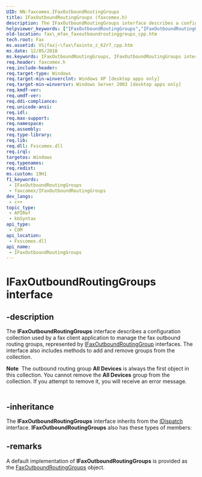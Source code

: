 ```yaml
---
UID: NN:faxcomex.IFaxOutboundRoutingGroups
title: IFaxOutboundRoutingGroups (faxcomex.h)
description: The IFaxOutboundRoutingGroups interface describes a configuration collection used by a fax client application to manage the fax outbound routing groups, represented by IFaxOutboundRoutingGroup interfaces.
helpviewer_keywords: ["IFaxOutboundRoutingGroups","IFaxOutboundRoutingGroups interface [Fax Service]","IFaxOutboundRoutingGroups interface [Fax Service]","described","_mfax_faxoutboundroutinggroups_cpp","fax._mfax_faxoutboundroutinggroups_cpp","faxcomex/IFaxOutboundRoutingGroups"]
old-location: fax\_mfax_faxoutboundroutinggroups_cpp.htm
tech.root: Fax
ms.assetid: VS|fax|~\fax\faxinto_z_62r7_cpp.htm
ms.date: 12/05/2018
ms.keywords: IFaxOutboundRoutingGroups, IFaxOutboundRoutingGroups interface [Fax Service], IFaxOutboundRoutingGroups interface [Fax Service],described, _mfax_faxoutboundroutinggroups_cpp, fax._mfax_faxoutboundroutinggroups_cpp, faxcomex/IFaxOutboundRoutingGroups
req.header: faxcomex.h
req.include-header: 
req.target-type: Windows
req.target-min-winverclnt: Windows XP [desktop apps only]
req.target-min-winversvr: Windows Server 2003 [desktop apps only]
req.kmdf-ver: 
req.umdf-ver: 
req.ddi-compliance: 
req.unicode-ansi: 
req.idl: 
req.max-support: 
req.namespace: 
req.assembly: 
req.type-library: 
req.lib: 
req.dll: Fxscomex.dll
req.irql: 
targetos: Windows
req.typenames: 
req.redist: 
ms.custom: 19H1
f1_keywords:
 - IFaxOutboundRoutingGroups
 - faxcomex/IFaxOutboundRoutingGroups
dev_langs:
 - c++
topic_type:
 - APIRef
 - kbSyntax
api_type:
 - COM
api_location:
 - Fxscomex.dll
api_name:
 - IFaxOutboundRoutingGroups
---
```


# IFaxOutboundRoutingGroups interface


## -description

The <b>IFaxOutboundRoutingGroups</b> interface describes a configuration collection used by a fax client application to manage the fax outbound routing groups, represented by <a href="/previous-versions/windows/desktop/api/faxcomex/nn-faxcomex-ifaxoutboundroutinggroup">IFaxOutboundRoutingGroup</a> interfaces. The interface also includes methods to add and remove groups from the collection.
<div class="alert"><b>Note</b>  The outbound routing group <b>All Devices</b> is always the first object in this collection. You cannot remove the <b>All Devices</b> group from the collection. If you attempt to remove it, you will receive an error message.
</div><div> </div>

## -inheritance

The <b>IFaxOutboundRoutingGroups</b> interface inherits from the <a href="/previous-versions/windows/desktop/api/oaidl/nn-oaidl-idispatch">IDispatch</a> interface. <b>IFaxOutboundRoutingGroups</b> also has these types of members:

## -remarks

A default implementation of <b>IFaxOutboundRoutingGroups</b> is provided as the <a href="/previous-versions/windows/desktop/fax/-mfax-faxoutboundroutinggroups">FaxOutboundRoutingGroups</a> object.
